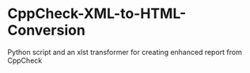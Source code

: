 # CppCheck-XML-to-HTML-Conversion
Python script and an xlst transformer for creating enhanced report from CppCheck
